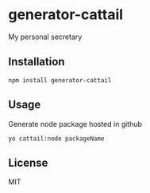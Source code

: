 # generator-cattail

My personal secretary

## Installation

    npm install generator-cattail


## Usage

Generate node package hosted in github

    yo cattail:node packageName


## License

MIT
